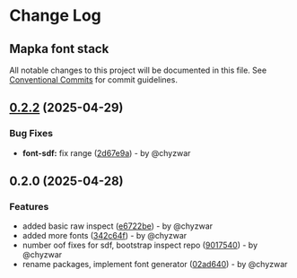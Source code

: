 # Change Log
## Mapka font stack

All notable changes to this project will be documented in this file.
See [Conventional Commits](https://conventionalcommits.org) for commit guidelines.

## [0.2.2](https://github.com/mapka-dev/fonts/compare/v0.2.1...v0.2.2) (2025-04-29)

### Bug Fixes

* **font-sdf:** fix range ([2d67e9a](https://github.com/mapka-dev/fonts/commit/2d67e9adee9979a560d42fb24cdc61c96b89c0cf)) - by @chyzwar

## 0.2.0 (2025-04-28)

### Features

* added basic raw inspect ([e6722be](https://github.com/mapka-dev/fonts/commit/e6722be0939704542719793b5a8c737f315a96b7)) - by @chyzwar
* added more fonts ([342c64f](https://github.com/mapka-dev/fonts/commit/342c64f1ae2bafd66f1f9b3e02efa7b9a9a5da43)) - by @chyzwar
* number oof fixes for sdf, bootstrap inspect repo ([9017540](https://github.com/mapka-dev/fonts/commit/9017540fe849fd2a796597dff47497690adfcf04)) - by @chyzwar
* rename packages, implement font generator ([02ad640](https://github.com/mapka-dev/fonts/commit/02ad6400032178669491fd304d67937c3cbc6004)) - by @chyzwar

